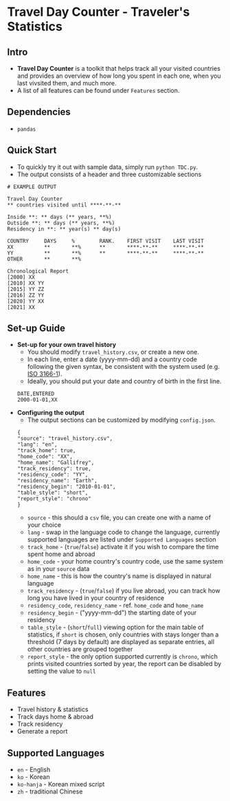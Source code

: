 # Travel Day Counter - Traveler's Statistics

## Intro
* **Travel Day Counter** is a toolkit that helps track all your visited countries and provides an overview of how long you spent in each one, when you last vivsited them, and much more.
* A list of all features can be found under `Features` section.

## Dependencies
* `pandas`

## Quick Start
* To quickly try it out with sample data, simply run `python TDC.py`.
* The output consists of a header and three customizable sections
```
# EXAMPLE OUTPUT

Travel Day Counter
** countries visited until ****-**-**

Inside **: ** days (** years, **%)
Outside **: ** days (** years, **%)
Residency in **: ** year(s) ** day(s)

COUNTRY     DAYS     %        RANK.    FIRST VISIT    LAST VISIT
XX          **       **%      **       ****-**-**     ****-**-**
YY          **       **%      **       ****-**-**     ****-**-**
OTHER       **       **%

Chronological Report
[2000] XX
[2010] XX YY
[2015] YY ZZ
[2016] ZZ YY
[2020] YY XX
[2021] XX
```

## Set-up Guide
* **Set-up for your own travel history**
    * You should modify `travel_history.csv`, or create a new one.
    * In each line, enter a date (yyyy-mm-dd) and a country code following the given syntax, be consistent with the system used (e.g. [ISO 3166-1](https://en.wikipedia.org/wiki/ISO_3166-1_alpha-2)).
    * Ideally, you should put your date and country of birth in the first line.
    ```
    DATE,ENTERED
    2000-01-01,XX
    ```
* **Configuring the output**
    * The output sections can be customized by modifying `config.json`.
    ```
    {
    "source": "travel_history.csv",
    "lang": "en",
    "track_home": true,
    "home_code": "XX",
    "home_name": "Gallifrey",
    "track_residency": true,
    "residency_code": "YY",
    "residency_name": "Earth",
    "residency_begin": "2010-01-01",
    "table_style": "short",
    "report_style": "chrono"
    }
    ```
    * `source` - this should a `csv` file, you can create one with a name of your choice
    * `lang` - swap in the language code to change the language, currently supported languages are listed under `Supported Languages` section
    * `track_home` - (`true`/`false`) activate it if you wish to compare the time spent home and abroad
    * `home_code` - your home country's country code, use the same system as in your `source` data
    * `home_name` - this is how the country's name is displayed in natural language
    * `track_residency` - (`true`/`false`) if you live abroad, you can track how long you have lived in your country of residence
    * `residency_code`, `residency_name` - ref. `home_code` and `home_name`
    * `residency_begin` - ("yyyy-mm-dd") the starting date of your residency
    * `table_style` - (`short`/`full`) viewing option for the main table of statistics, if `short` is chosen, only countries with stays longer than a threshold (7 days by default) are displayed as separate entries, all other countries are grouped together
    * `report_style` - the only option supported currently is `chrono`, which prints visited countries sorted by year, the report can be disabled by setting the value to `null`

## Features
* Travel history & statistics
* Track days home & abroad
* Track residency
* Generate a report

## Supported Languages
* `en` - English
* `ko` - Korean
* `ko-hanja` - Korean mixed script
* `zh` - traditional Chinese